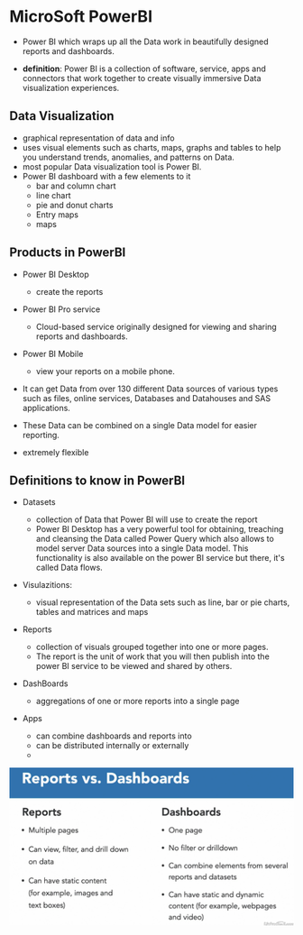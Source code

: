
# MicroSoft PowerBI

- Power BI which wraps up all the Data work in beautifully designed reports and dashboards.

- **definition**: Power BI is a collection of software, service, apps and connectors that work together to create visually immersive Data visualization experiences.

## Data Visualization

- graphical representation of data and info
- uses visual elements such as charts, maps, graphs and tables to help you understand trends, anomalies, and patterns on Data.
- most popular Data visualization tool is Power BI.
- Power BI dashboard with a few elements to it
  - bar and column chart
  - line chart
  - pie and donut charts
  - Entry maps
  - maps

## Products in PowerBI

- Power BI Desktop
  - create the reports
- Power BI Pro service
  - Cloud-based service originally designed for viewing and sharing reports and dashboards.
- Power BI Mobile
  - view your reports on a mobile phone.

- It can get Data from over 130 different Data sources of various types such as files, online services, Databases and Datahouses and SAS applications.
- These Data can be combined on a single Data model for easier reporting.
- extremely flexible

## Definitions to know in PowerBI

- Datasets
  - collection of Data that Power BI will use to create the report 
  - Power BI Desktop has a very powerful tool for obtaining, treaching and cleansing the Data called Power Query which also allows to model server Data sources into a single Data model. This functionality is also available on the power BI service but there, it's called Data flows.

- Visulazitions:
  - visual representation of the Data sets such as line, bar or pie charts, tables and matrices and maps

- Reports 
  - collection of visuals grouped together into one or more pages.
  - The report is the unit of work that you will then publish into the power BI service to be viewed and shared by others.
- DashBoards
  - aggregations of one or more reports into a single page
    
- Apps
  - can combine dashboards and reports into
  - can be distributed internally or externally
  - 


![img.png](../images/4.4.1.png)